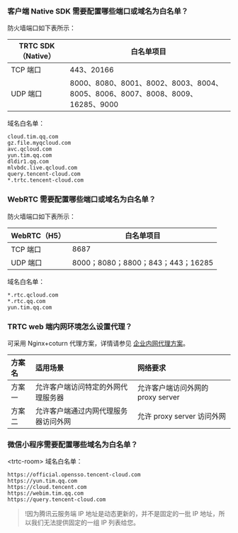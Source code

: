 ### 客户端 Native SDK 需要配置哪些端口或域名为白名单？

防火墙端口如下表所示：

|  TRTC SDK（Native） | 白名单项目 |
|---------|---------|
| TCP 端口 | 443、20166 |
| UDP 端口 | 8000、8080、8001、8002、8003、8004、8005、8006、8007、8008、8009、16285、9000 |

域名白名单：

```
cloud.tim.qq.com
gz.file.myqcloud.com
avc.qcloud.com
yun.tim.qq.com
dldir1.qq.com
mlvbdc.live.qcloud.com
query.tencent-cloud.com
*.trtc.tencent-cloud.com        
```

 
### WebRTC 需要配置哪些端口或域名为白名单？

防火墙端口如下表所示：

| WebRTC（H5） | 白名单项目 |
|---------|---------|
| TCP 端口 | 8687 |
| UDP 端口 | 8000；8080；8800；843；443；16285 |

域名白名单：

```
*.rtc.qcloud.com
*.rtc.qq.com
yun.tim.qq.com
```

### TRTC web 端内网环境怎么设置代理？
可采用 Nginx+coturn 代理方案，详情请参见 [企业内网代理方案](https://web.sdk.qcloud.com/trtc/webrtc/doc/zh-cn/tutorial-34-advanced-proxy.html)。

| 方案名 | 适用场景                             | 网络要求                          |
| :----- | :----------------------------------- | :-------------------------------- |
| 方案一 | 允许客户端访问特定的外网代理服务器   | 允许客户端访问外网的 proxy server |
| 方案二 | 允许客户端通过内网代理服务器访问外网 | 允许 proxy server 访问外网        |




### 微信小程序需要配置哪些域名为白名单？

&lt;trtc-room&gt; 域名白名单：

```
https://official.opensso.tencent-cloud.com
https://yun.tim.qq.com
https://cloud.tencent.com
https://webim.tim.qq.com
https://query.tencent-cloud.com
```


>!因为腾讯云服务端 IP 地址是动态更新的，并不是固定的一批 IP 地址，所以我们无法提供固定的一组 IP 列表给您。
